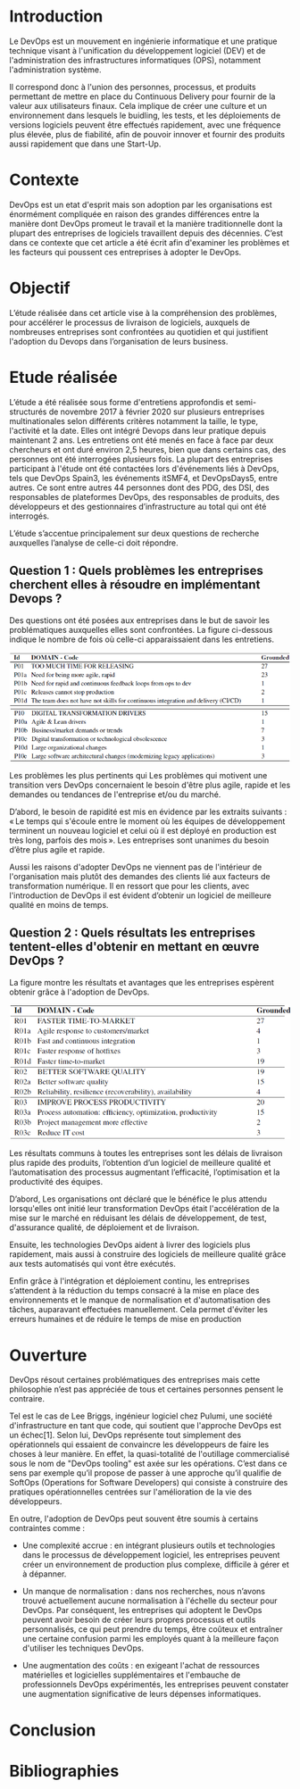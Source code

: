 # Introduction

Le DevOps est un mouvement en ingénierie informatique et une pratique technique visant à 
l'unification du développement logiciel (DEV) et de l'administration des infrastructures 
informatiques (OPS), notamment l'administration système. 

Il correspond donc à l'union des personnes, processus, et produits permettant de mettre en 
place du Continuous Delivery pour fournir de la valeur aux utilisateurs finaux. Cela implique 
de créer une culture et un environnement dans lesquels le buidling, les tests, et les déploiements 
de versions logiciels peuvent être effectués rapidement, avec une fréquence plus élevée, plus de 
fiabilité, afin de pouvoir innover et fournir des produits aussi rapidement que dans une Start-Up. 

# Contexte

DevOps est un etat d'esprit mais son adoption par les organisations est énormément compliquée 
en raison des grandes différences entre la manière dont DevOps promeut le travail et la manière 
traditionnelle dont la plupart des entreprises de logiciels travaillent depuis des décennies. 
C’est dans ce contexte que cet article a été écrit afin d'examiner les problèmes et les facteurs 
qui poussent ces entreprises à adopter le DevOps. 

# Objectif

L’étude réalisée dans cet article vise à la compréhension des problèmes, pour accélérer le processus 
de livraison de logiciels, auxquels de nombreuses entreprises sont confrontées au quotidien et qui 
justifient l'adoption du Devops dans l’organisation de leurs business.  

# Etude réalisée

L’étude a été réalisée sous forme d'entretiens approfondis et semi-structurés de novembre 2017 à février 
2020 sur plusieurs entreprises multinationales selon différents critères notamment la taille, le type, 
l'activité et la date. Elles ont intégré Devops dans leur pratique depuis maintenant 2 ans. Les entretiens 
ont été menés en face à face par deux chercheurs et ont duré environ 2,5 heures, bien que dans certains cas, 
des personnes ont été interrogées plusieurs fois. La plupart des entreprises participant à l'étude ont été 
contactées lors d'événements liés à DevOps, tels que DevOps Spain3, les événements itSMF4, et DevOpsDays5, entre autres. 
Ce sont entre autres 44 personnes dont des PDG, des DSI, des responsables de plateformes DevOps, 
des responsables de produits, des développeurs et des gestionnaires d’infrastructure au total qui ont été interrogés. 

L’étude s’accentue principalement sur deux questions de recherche auxquelles l’analyse de celle-ci doit répondre. 

## Question 1 : Quels problèmes les entreprises cherchent elles à résoudre en implémentant Devops ?

Des questions ont été posées aux entreprises dans le but de savoir les problématiques auxquelles elles sont confrontées. 
La figure ci-dessous indique le nombre de fois où celle-ci apparaissaient dans les entretiens. 

<img title="Question 1" alt="Question 1" src="/src/1.png">
<img title="Question 2" alt="Question 2" src="/src/2.png">

Les problèmes les plus pertinents qui Les problèmes qui motivent une transition vers DevOps concernaient le besoin 
d'être plus agile, rapide et les demandes ou tendances de l'entreprise et/ou du marché. 

D’abord, le besoin de rapidité est mis en évidence par les extraits suivants : 
« Le temps qui s'écoule entre le moment où les équipes de développement terminent un nouveau logiciel et celui où il 
est déployé en production est très long, parfois des mois ». 
Les entreprises sont unanimes du besoin d’être plus agile et rapide. 

Aussi les raisons d'adopter DevOps ne viennent pas de l'intérieur de l'organisation mais plutôt des demandes 
des clients lié aux facteurs de transformation numérique. Il en ressort que pour les clients, avec l'introduction de 
DevOps il est évident d’obtenir un logiciel de meilleure qualité en moins de temps. 

## Question 2 : Quels résultats les entreprises tentent-elles d'obtenir en mettant en œuvre DevOps ? 

La figure montre les résultats et avantages que les entreprises espèrent obtenir grâce à l'adoption de DevOps.

<img title="Résultat 3" alt="Résultat 3" src="/src/3.png">

Les résultats communs à toutes les entreprises sont les délais de livraison plus rapide des produits, 
l’obtention d’un logiciel de meilleure qualité et l’automatisation des processus augmentant l’efficacité, 
l’optimisation et la productivité des équipes.  

D’abord, Les organisations ont déclaré que le bénéfice le plus attendu lorsqu'elles ont initié leur transformation 
DevOps était l'accélération de la mise sur le marché en réduisant les délais de développement, de test, d'assurance 
qualité, de déploiement et de livraison. 

Ensuite, les technologies DevOps aident à livrer des logiciels plus rapidement, mais aussi à construire des logiciels 
de meilleure qualité grâce aux tests automatisés qui vont être exécutés. 

Enfin grâce à l'intégration et déploiement continu, les entreprises s’attendent à la réduction du temps consacré à 
la mise en place des environnements et le manque de normalisation et d'automatisation des tâches, auparavant effectuées 
manuellement. Cela permet d'éviter les erreurs humaines et de réduire le temps de mise en production 

# Ouverture

DevOps résout certaines problématiques des entreprises mais cette philosophie n’est pas appréciée de tous 
et certaines personnes pensent le contraire. 

Tel est le cas de Lee Briggs, ingénieur logiciel chez Pulumi, une société d'infrastructure en tant que code, 
qui soutient que l'approche DevOps est un échec[1]. Selon lui, DevOps représente tout simplement des opérationnels 
qui essaient de convaincre les développeurs de faire les choses à leur manière. En effet, la quasi-totalité de 
l'outillage commercialisé sous le nom de "DevOps tooling" est axée sur les opérations. 
C’est dans ce sens par exemple qu’il propose de passer à une approche qu’il qualifie de SoftOps 
(Operations for Software Developers) qui consiste à construire des pratiques opérationnelles centrées sur
l'amélioration de la vie des développeurs. 

En outre, l'adoption de DevOps peut souvent être soumis à certains contraintes comme :

- Une complexité accrue : en intégrant plusieurs outils et technologies dans le processus 
  de développement logiciel, les entreprises peuvent créer un environnement de production 
  plus complexe, difficile à gérer et à dépanner. 

- Un manque de normalisation : dans nos recherches, nous n’avons trouvé actuellement aucune 
  normalisation à l'échelle du secteur pour DevOps. Par conséquent, les entreprises qui adoptent 
  le DevOps peuvent avoir besoin de créer leurs propres processus et outils personnalisés, 
  ce qui peut prendre du temps, être coûteux et entraîner une certaine confusion parmi 
  les employés quant à la meilleure façon d'utiliser les techniques DevOps. 

 
- Une augmentation des coûts : en exigeant l'achat de ressources matérielles et logicielles 
  supplémentaires et l'embauche de professionnels DevOps expérimentés, les entreprises peuvent 
  constater une augmentation significative de leurs dépenses informatiques. 


# Conclusion

# Bibliographies


